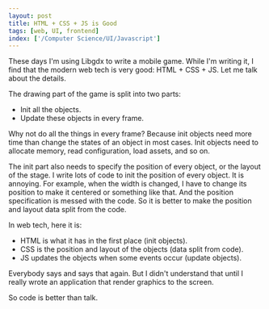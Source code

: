```yaml
---
layout: post
title: HTML + CSS + JS is Good
tags: [web, UI, frontend]
index: ['/Computer Science/UI/Javascript']
---
```


These days I'm using Libgdx to write a mobile game. While I'm writing it, I find that the modern web tech is very good: HTML + CSS + JS. Let me talk about the details.

The drawing part of the game is split into two parts:

* Init all the objects.
* Update these objects in every frame.

Why not do all the things in every frame? Because init objects need more time than change the states of an object in most cases. Init objects need to allocate memory, read configuration, load assets, and so on.

The init part also needs to specify the position of every object, or the layout of the stage. I write lots of code to init the position of every object. It is annoying. For example, when the width is changed, I have to change its position to make it centered or something like that. And the position specification is messed with the code. So it is better to make the position and layout data split from the code.

In web tech, here it is:

* HTML is what it has in the first place (init objects).
* CSS is the position and layout of the objects (data split from code).
* JS updates the objects when some events occur (update objects).

Everybody says and says that again. But I didn't understand that until I really wrote an application that render graphics to the screen.

So code is better than talk.
